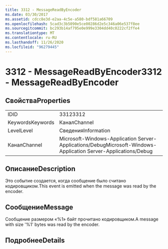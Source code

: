 ```yaml
---
title: 3312 - MessageReadByEncoder
ms.date: 03/30/2017
ms.assetid: cdcc8e3d-e2aa-4c5e-a580-bdf581a66709
ms.openlocfilehash: 5cad3c3b5090e5ce00286d2e5c346a06e537f8ee
ms.sourcegitcommit: bc293b14af795e0e999e3304dd40c0222cf2ffe4
ms.translationtype: MT
ms.contentlocale: ru-RU
ms.lasthandoff: 11/26/2020
ms.locfileid: "96279445"
---
```

# <a name="3312---messagereadbyencoder"></a><span data-ttu-id="727f6-102">3312 - MessageReadByEncoder</span><span class="sxs-lookup"><span data-stu-id="727f6-102">3312 - MessageReadByEncoder</span></span>

## <a name="properties"></a><span data-ttu-id="727f6-103">Свойства</span><span class="sxs-lookup"><span data-stu-id="727f6-103">Properties</span></span>  
  
|||  
|-|-|  
|<span data-ttu-id="727f6-104">ID</span><span class="sxs-lookup"><span data-stu-id="727f6-104">ID</span></span>|<span data-ttu-id="727f6-105">3312</span><span class="sxs-lookup"><span data-stu-id="727f6-105">3312</span></span>|  
|<span data-ttu-id="727f6-106">Keywords</span><span class="sxs-lookup"><span data-stu-id="727f6-106">Keywords</span></span>|<span data-ttu-id="727f6-107">Канал</span><span class="sxs-lookup"><span data-stu-id="727f6-107">Channel</span></span>|  
|<span data-ttu-id="727f6-108">Level</span><span class="sxs-lookup"><span data-stu-id="727f6-108">Level</span></span>|<span data-ttu-id="727f6-109">Сведения</span><span class="sxs-lookup"><span data-stu-id="727f6-109">Information</span></span>|  
|<span data-ttu-id="727f6-110">Канал</span><span class="sxs-lookup"><span data-stu-id="727f6-110">Channel</span></span>|<span data-ttu-id="727f6-111">Microsoft-Windows-Application Server-Applications/Debug</span><span class="sxs-lookup"><span data-stu-id="727f6-111">Microsoft-Windows-Application Server-Applications/Debug</span></span>|  
  
## <a name="description"></a><span data-ttu-id="727f6-112">Описание</span><span class="sxs-lookup"><span data-stu-id="727f6-112">Description</span></span>  

 <span data-ttu-id="727f6-113">Это событие создается, когда сообщение было считано кодировщиком.</span><span class="sxs-lookup"><span data-stu-id="727f6-113">This event is emitted when the message was read by the encoder.</span></span>  
  
## <a name="message"></a><span data-ttu-id="727f6-114">Сообщение</span><span class="sxs-lookup"><span data-stu-id="727f6-114">Message</span></span>  

 <span data-ttu-id="727f6-115">Сообщение размером «%1» байт прочитано кодировщиком.</span><span class="sxs-lookup"><span data-stu-id="727f6-115">A message with size '%1' bytes was read by the encoder.</span></span>  
  
## <a name="details"></a><span data-ttu-id="727f6-116">Подробнее</span><span class="sxs-lookup"><span data-stu-id="727f6-116">Details</span></span>
